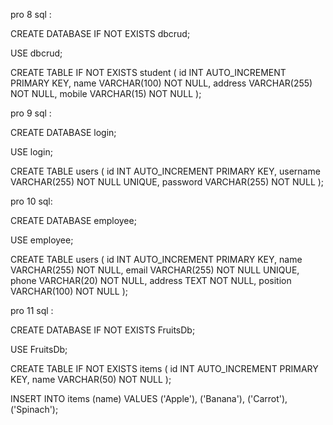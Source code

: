 pro 8 sql :

CREATE DATABASE IF NOT EXISTS dbcrud;

USE dbcrud;

CREATE TABLE IF NOT EXISTS student (
    id INT AUTO_INCREMENT PRIMARY KEY,
    name VARCHAR(100) NOT NULL,
    address VARCHAR(255) NOT NULL,
    mobile VARCHAR(15) NOT NULL
);

pro 9 sql :

CREATE DATABASE login;

USE login;

CREATE TABLE users (
    id INT AUTO_INCREMENT PRIMARY KEY,
    username VARCHAR(255) NOT NULL UNIQUE,
    password VARCHAR(255) NOT NULL
);

pro 10 sql:

CREATE DATABASE employee;

USE employee;

CREATE TABLE users (
    id INT AUTO_INCREMENT PRIMARY KEY,
    name VARCHAR(255) NOT NULL,
    email VARCHAR(255) NOT NULL UNIQUE,
    phone VARCHAR(20) NOT NULL,
    address TEXT NOT NULL,
    position VARCHAR(100) NOT NULL
);

pro 11 sql :

CREATE DATABASE IF NOT EXISTS FruitsDb;

USE FruitsDb;

CREATE TABLE IF NOT EXISTS items (
    id INT AUTO_INCREMENT PRIMARY KEY,
    name VARCHAR(50) NOT NULL
);

INSERT INTO items (name) VALUES 
('Apple'),
('Banana'),
('Carrot'),
('Spinach');
